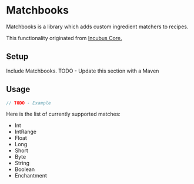 # Matchbooks

Matchbooks is a library which adds custom ingredient matchers to recipes.

This functionality originated from [Incubus Core.](https://github.com/Azzyypaaras/Incubus-Core)

## Setup

Include Matchbooks.
TODO - Update this section with a Maven

## Usage

```java
// TODO - Example
```

Here is the list of currently supported matches:
- Int
- IntRange
- Float
- Long
- Short
- Byte
- String
- Boolean
- Enchantment
